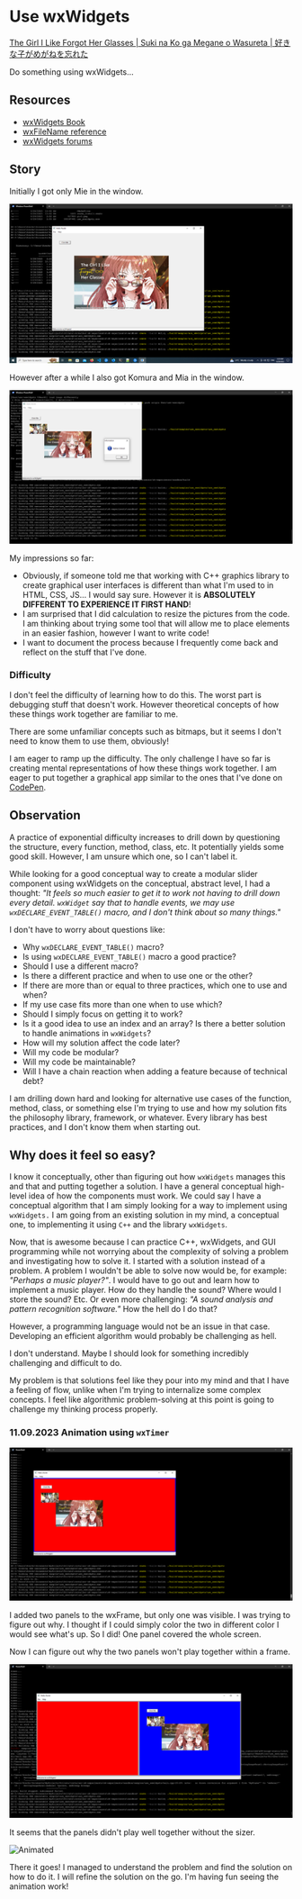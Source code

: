 # Use wxWidgets

[The Girl I Like Forgot Her Glasses | Suki na Ko ga Megane o Wasureta | 好きな子がめがねを忘れた](https://sukinako-ga-megane-wo-wasureta.fandom.com/wiki/Manga)

Do something using wxWidgets...

## Resources

- [wxWidgets Book](https://www.wxwidgets.org/docs/book/Cross-Platform%20GUI%20Programming%20with%20wxWidgets.pdf)
- [wxFileName reference](https://docs.wxwidgets.org/trunk/classwx_file_name.html)
- [wxWidgets forums](https://forums.wxwidgets.org/viewtopic.php?t=19583)

## Story

Initially I got only Mie in the window.

![Mie](docs/only_girl.png)

However after a while I also got Komura and Mia in the window.

![Komura and Mia](docs/girl_and_guy.png)

My impressions so far:

- Obviously, if someone told me that working with C++ graphics library to create graphical user interfaces is different than what I'm used to in HTML, CSS, JS... I would say sure. However it is **ABSOLUTELY DIFFERENT TO EXPERIENCE IT FIRST HAND**!
- I am surprised that I did calculation to resize the pictures from the code. I am thinking about trying some tool that will allow me to place elements in an easier fashion, however I want to write code!
- I want to document the process because I frequently come back and reflect on the stuff that I've done.

### Difficulty

I don't feel the difficulty of learning how to do this. The worst part is debugging stuff that doesn't work. However theoretical concepts of how these things work together are familiar to me.

There are some unfamiliar concepts such as bitmaps, but it seems I don't need to know them to use them, obviously!

I am eager to ramp up the difficulty. The only challenge I have so far is creating mental representations of how these things work together. I am eager to put together a graphical app similar to the ones that I've done on [CodePen](https://codepen.io/Flexos96/pen/NWELEgq).

## Observation

A practice of exponential difficulty increases to drill down by questioning the structure, every function, method, class, etc. It potentially yields some good skill. However, I am unsure which one, so I can't label it.

While looking for a good conceptual way to create a modular slider component using wxWidgets on the conceptual, abstract level, I had a thought: _"It feels so much easier to get it to work not having to drill down every detail. `wxWidget` say that to handle events, we may use `wxDECLARE_EVENT_TABLE()` macro, and I don't think about so many things."_

I don't have to worry about questions like:

- Why `wxDECLARE_EVENT_TABLE()` macro?
- Is using `wxDECLARE_EVENT_TABLE()` macro a good practice?
- Should I use a different macro?
- Is there a different practice and when to use one or the other?
- If there are more than or equal to three practices, which one to use and when?
- If my use case fits more than one when to use which?
- Should I simply focus on getting it to work?
- Is it a good idea to use an index and an array? Is there a better solution to handle animations in `wxWidgets`?
- How will my solution affect the code later?
- Will my code be modular?
- Will my code be maintainable?
- Will I have a chain reaction when adding a feature because of technical debt?

I am drilling down hard and looking for alternative use cases of the function, method, class, or something else I'm trying to use and how my solution fits the philosophy library, framework, or whatever. Every library has best practices, and I don't know them when starting out.

## Why does it feel so easy?

I know it conceptually, other than figuring out how `wxWidgets` manages this and that and putting together a solution. I have a general conceptual high-level idea of how the components must work. We could say I have a conceptual algorithm that I am simply looking for a way to implement using `wxWidgets.` I am going from an existing solution in my mind, a conceptual one, to implementing it using `C++` and the library `wxWidgets`.

Now, that is awesome because I can practice C++, wxWidgets, and GUI programming while not worrying about the complexity of solving a problem and investigating how to solve it. I started with a solution instead of a problem. A problem I wouldn't be able to solve now would be, for example: _"Perhaps a music player?"_. I would have to go out and learn how to implement a music player. How do they handle the sound? Where would I store the sound? Etc. Or even more challenging: _"A sound analysis and pattern recognition software."_ How the hell do I do that?

However, a programming language would not be an issue in that case. Developing an efficient algorithm would probably be challenging as hell.

I don't understand. Maybe I should look for something incredibly challenging and difficult to do.

My problem is that solutions feel like they pour into my mind and that I have a feeling of flow, unlike when I'm trying to internalize some complex concepts. I feel like algorithmic problem-solving at this point is going to challenge my thinking process properly.

### 11.09.2023 Animation using `wxTimer`

![Blue and Red panels](docs/panel_wont_show.png)

I added two panels to the wxFrame, but only one was visible. I was trying to figure out why. I thought if I could simply color the two in different color I would see what's up. So I did! One panel covered the whole screen.

Now I can figure out why the two panels won't play together within a frame.

![Equal panels](docs/equal_panels.png)

It seems that the panels didn't play well together without the sizer.

![Animated](docs/animated.gif)

There it goes! I managed to understand the problem and find the solution on how to do it. I will refine the solution on the go. I'm having fun seeing the animation work!

